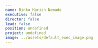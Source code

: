 ```yaml
---
name: Rinku Harish Nemade
executive: false
director: false
lead: false
position: undefined
project: undefined
image: ../assets/default_exec_image.png
---
```

